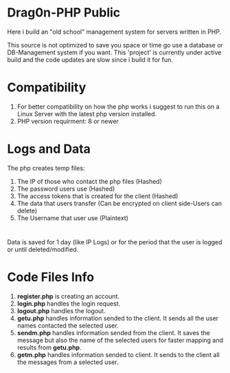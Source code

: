 # Drag0n-PHP Public
Here i build an "old school" management system for servers written in PHP.

This source is not optimized to save you space or time go use a database or DB-Management system if you want.
This 'project' is currently under active build and the code updates are slow since i build it for fun.
# Compatibility
1. For better compatibility on how the php works i suggest to run this on a Linux Server with the latest php version installed.
2. PHP version requirment: 8 or newer
# Logs and Data
The php creates temp files:
1. The IP of those who contact the php files (Hashed)
2. The password users use (Hashed)
3. The access tokens that is created for the client (Hashed)
4. The data that users transfer (Can be encrypted on client side-Users can delete)
5. The Username that user use (Plaintext)
#
Data is saved for 1 day (like IP Logs) or for the period that the user is logged or until deleted/modified.
# Code Files Info
1. <b>register.php</b> is creating an account.
2. <b>login.php</b> handles the login request.
3. <b>logout.php</b> handles the logout.
4. <b>getu.php</b> handles information sended to the client. It sends all the user names contacted the selected user.
5. <b>sendm.php</b> handles information sended from the client. It saves the message but also the name of the selected users for faster mapping and results from <b>getu.php</b>.
6. <b>getm.php</b> handles information sended to client. It sends to the client all the messages from a selected user.

